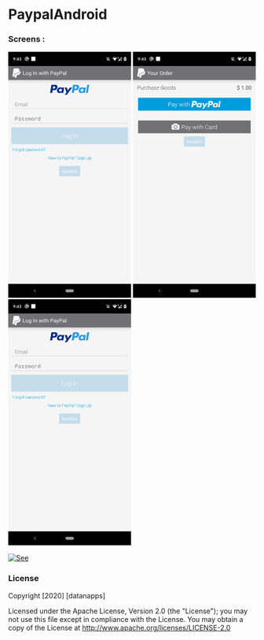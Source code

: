 # PaypalAndroid


### Screens : 
<img src="https://github.com/datanapps/PaypalAndroid/blob/master/screens/device-2020-07-04-214327.png" height="500" width="250"> <img src="https://github.com/datanapps/PaypalAndroid/blob/master/screens/device-2020-07-04-214311.png" height="500" width="250"> <img src="https://github.com/datanapps/PaypalAndroid/blob/master/screens/device-2020-07-04-214327.png" height="500" width="250"> 


 [![See](https://datanapps.com/public/dnarestapi/buy/buy_coffee3.png)](https://www.paypal.me/datanappspaynow)

  ### License

Copyright [2020] [datanapps]

   Licensed under the Apache License, Version 2.0 (the "License");
   you may not use this file except in compliance with the License.
   You may obtain a copy of the License at
   http://www.apache.org/licenses/LICENSE-2.0
